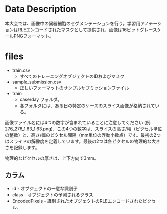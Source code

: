 # Data Description
本大会では、画像中の臓器細胞のセグメンテーションを行う。学習用アノテーションはRLEエンコードされたマスクとして提供され、画像は16ビットグレースケールPNGフォーマット。

# files
- train.csv
  - すべてのトレーニングオブジェクトのIDおよびマスク
- sample_submission.csv
  - 正しいフォーマットのサンプルサブミッションファイル
- train
  -  case/day フォルダ。
  -  各フォルダには、ある日の特定のケースのスライス画像が格納されている。

画像ファイル名には4つの数字が含まれていることに注意してください (例: 276_276_1.63_1.63.png)．この4つの数字は、スライスの高さ/幅（ピクセル単位の整数）と、高さ/幅のピクセル間隔（mm単位の浮動小数点）です。最初の2つはスライドの解像度を定義しています。最後の2つは各ピクセルの物理的な大きさを記録します。

物理的なピクセルの厚さは、上下方向で3mm。

## カラム
- id - オブジェクトの一意な識別子
- class - オブジェクトの予測されるクラス
- EncodedPixels - 識別されたオブジェクトのRLEエンコードされたピクセル．